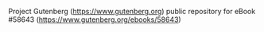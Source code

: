Project Gutenberg (https://www.gutenberg.org) public repository for
eBook #58643 (https://www.gutenberg.org/ebooks/58643)
